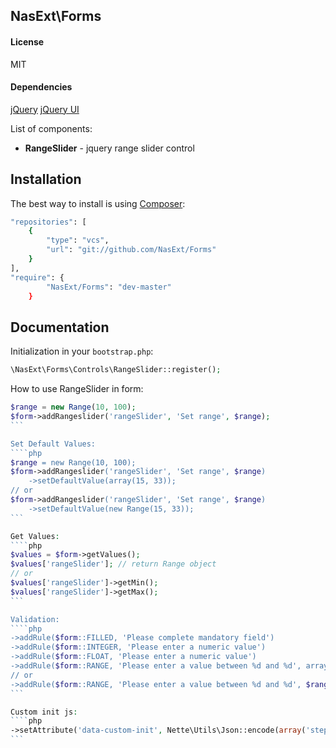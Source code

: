 ## NasExt\Forms

#### License
MIT

#### Dependencies
[jQuery](http://code.jquery.com/jquery-1.9.1.js)
[jQuery UI](http://code.jquery.com/ui/1.10.3/jquery-ui.js)

List of components:
- **RangeSlider** - jquery range slider control

## Installation

The best way to install is using [Composer](http://getcomposer.org/):

```sh
"repositories": [
    {
        "type": "vcs",
        "url": "git://github.com/NasExt/Forms"
    }
],
"require": {
		"NasExt/Forms": "dev-master"
	}
```

## Documentation

Initialization in your `bootstrap.php`:

```php
\NasExt\Forms\Controls\RangeSlider::register();
```

How to use RangeSlider in form:
````php
$range = new Range(10, 100);
$form->addRangeslider('rangeSlider', 'Set range', $range);
```

Set Default Values:
````php
$range = new Range(10, 100);
$form->addRangeslider('rangeSlider', 'Set range', $range)
	->setDefaultValue(array(15, 33));
// or
$form->addRangeslider('rangeSlider', 'Set range', $range)
	->setDefaultValue(new Range(15, 33));
```

Get Values:
````php
$values = $form->getValues();
$values['rangeSlider']; // return Range object
// or
$values['rangeSlider']->getMin();
$values['rangeSlider']->getMax();
```

Validation:
````php
->addRule($form::FILLED, 'Please complete mandatory field')
->addRule($form::INTEGER, 'Please enter a numeric value')
->addRule($form::FLOAT, 'Please enter a numeric value')
->addRule($form::RANGE, 'Please enter a value between %d and %d', array(10, 100))
// or
->addRule($form::RANGE, 'Please enter a value between %d and %d', $range->getRange())
```

Custom init js:
````php
->setAttribute('data-custom-init', Nette\Utils\Json::encode(array('step'=>2)))
```
